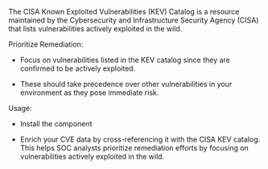 The CISA Known Exploited Vulnerabilities (KEV) Catalog is a resource maintained by the Cybersecurity and Infrastructure Security Agency (CISA) that lists vulnerabilities actively exploited in the wild.


Prioritize Remediation:

- Focus on vulnerabilities listed in the KEV catalog since they are confirmed to be actively exploited.

- These should take precedence over other vulnerabilities in your environment as they pose immediate risk.

Usage:
- Install the component

- Enrich your CVE data by cross-referencing it with the CISA KEV catalog. This helps SOC analysts prioritize remediation efforts by focusing on vulnerabilities actively exploited in the wild.